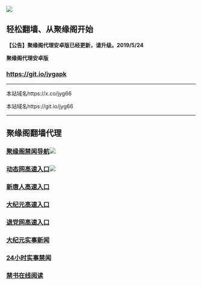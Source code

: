 ![](https://raw.githubusercontent.com/hao369/a/master/j.jpg)



## 轻松翻墙、从聚缘阁开始



**【公告】聚缘阁代理安卓版已经更新，请升级。2019/5/24**

 
**聚缘阁代理安卓版**
### https://git.io/jygapk  

***

本站域名https://x.co/jyg66 

本站域名https://git.io/jyg66



***




## 聚缘阁翻墙代理 



### [聚缘阁禁闻导航](https://tiny-bird-3b1c.2544lo9.workers.dev/-----http://dhtz.juyuange.eu.org/)![](https://tup.vraet.cf/jyg.gif)



### [动态网高速入口](https://black-grass-9daf.2514k.workers.dev/-----http://hao149.ie99.eu.org/)![](https://tup.vraet.cf/jygdl.gif)


### [新唐人高速入口](https://black-grass-9daf.2514k.workers.dev/-----http://hao149.ie99.eu.org/)

### [大纪元高速入口](https://black-grass-9daf.2514k.workers.dev/-----http://hao149.ie99.eu.org/)

### [退党网高速入口](https://black-grass-9daf.2514k.workers.dev/-----http://hao149.ie99.eu.org/)






### [大纪元实事新闻](https://git.io/fjmgE)

### [24小时实事禁闻](https://git.io/fj3Go)

### [禁书在线阅读](https://git.io/fjJ5Z)






